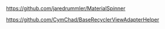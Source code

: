 https://github.com/jaredrummler/MaterialSpinner

https://github.com/CymChad/BaseRecyclerViewAdapterHelper